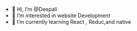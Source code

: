 - 👋 Hi, I’m @Deepali
- 👀 I’m interested in website Development 
- 🌱 I’m currently learning React , Reduc,and native


<!---
Deepali-carnelian/Deepali-carnelian is a ✨ special ✨ repository because its `README.md` (this file) appears on your GitHub profile.
You can click the Preview link to take a look at your changes.
--->
